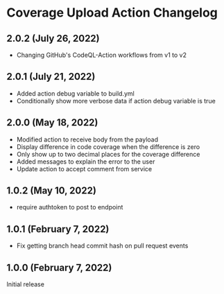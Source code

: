 # Coverage Upload Action Changelog

## 2.0.2 (July 26, 2022)

- Changing GitHub's CodeQL-Action workflows from v1 to v2

## 2.0.1 (July 21, 2022)

- Added action debug variable to build.yml
- Conditionally show more verbose data if action debug variable is true

## 2.0.0 (May 18, 2022)

- Modified action to receive body from the payload
- Display difference in code coverage when the difference is zero
- Only show up to two decimal places for the coverage difference
- Added messages to explain the error to the user
- Update action to accept comment from service

## 1.0.2 (May 10, 2022)

- require authtoken to post to endpoint

## 1.0.1 (February 7, 2022)

- Fix getting branch head commit hash on pull request events

## 1.0.0 (February 7, 2022)

Initial release
